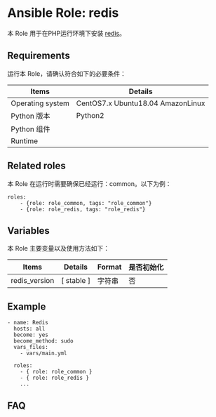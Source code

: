 Ansible Role: redis
=========

本 Role 用于在PHP运行环境下安装 [redis](https://redis.io/)。

## Requirements

运行本 Role，请确认符合如下的必要条件：

| **Items**      | **Details** |
| ------------------| ------------------|
| Operating system | CentOS7.x Ubuntu18.04 AmazonLinux |
| Python 版本 | Python2  |
| Python 组件 |    |
| Runtime |  |


## Related roles

本 Role 在运行时需要确保已经运行：common。以下为例：

```
roles:
    - {role: role_common, tags: "role_common"}
    - {role: role_redis, tags: "role_redis"}
```


## Variables

本 Role 主要变量以及使用方法如下：

| **Items**      | **Details** | **Format**  | **是否初始化** |
| ------------------| ------------------|-----|-----|
| redis_version | [ stable ] | 字符串 | 否 |

## Example

```
- name: Redis
  hosts: all
  become: yes
  become_method: sudo 
  vars_files:
    - vars/main.yml 

  roles:
    - { role: role_common }
    - { role: role_redis }
    ...
```

## FAQ


